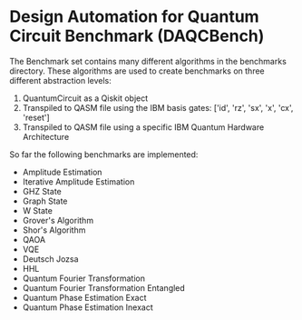 # Design Automation for Quantum Circuit Benchmark (DAQCBench)

The Benchmark set contains many different algorithms in the benchmarks directory. These algorithms are used to 
create benchmarks on three different abstraction levels:
1) QuantumCircuit as a Qiskit object
2) Transpiled to QASM file using the IBM basis gates: ['id', 'rz', 'sx', 'x', 'cx', 'reset']
3) Transpiled to QASM file using a specific IBM Quantum Hardware Architecture

So far the following benchmarks are implemented:
- Amplitude Estimation
- Iterative Amplitude Estimation
- GHZ State
- Graph State
- W State
- Grover's Algorithm
- Shor's Algorithm
- QAOA
- VQE
- Deutsch Jozsa
- HHL
- Quantum Fourier Transformation
- Quantum Fourier Transformation Entangled
- Quantum Phase Estimation Exact
- Quantum Phase Estimation Inexact

